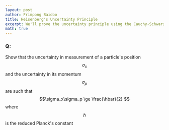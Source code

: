 ```yaml
---
layout: post
author: Frimpong Baidoo
title: Heisenberg's Uncertainty Principle
excerpt: We'll prove the uncertainty principle using the Cauchy-Schwarz inequality. 
math: true
---
```


### Q:
Show that the uncertainty in measurement of a particle's position $$\sigma_x$$ and the uncertainty in its momentum  $$\sigma_p$$ are such that $$\sigma_x\sigma_p \ge \frac{\hbar}{2} $$ where $$\hbar$$ is the reduced Planck's constant 
